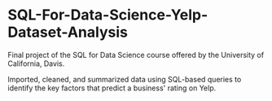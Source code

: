 # SQL-For-Data-Science-Yelp-Dataset-Analysis

Final project of the SQL for Data Science course offered by the University of California, Davis.

Imported, cleaned, and summarized data using SQL-based queries to identify the key factors that predict a business' rating on Yelp.
